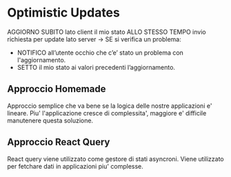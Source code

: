 # Optimistic Updates

AGGIORNO SUBITO lato client il mio stato
ALLO STESSO TEMPO invio richiesta per update lato server -> SE si verifica un problema:

- NOTIFICO all’utente occhio che c’e’ stato un problema con l'aggiornamento.
- SETTO il mio stato ai valori precedenti l’aggiornamento.

## Approccio Homemade

Approccio semplice che va bene se la logica delle nostre applicazioni e' lineare.
Piu' l'applicazione cresce di complessita', maggiore e' difficile manutenere questa soluzione.

## Approccio React Query

React query viene utilizzato come gestore di stati asyncroni.
Viene utilizzato per fetchare dati in applicazioni piu' complesse.

